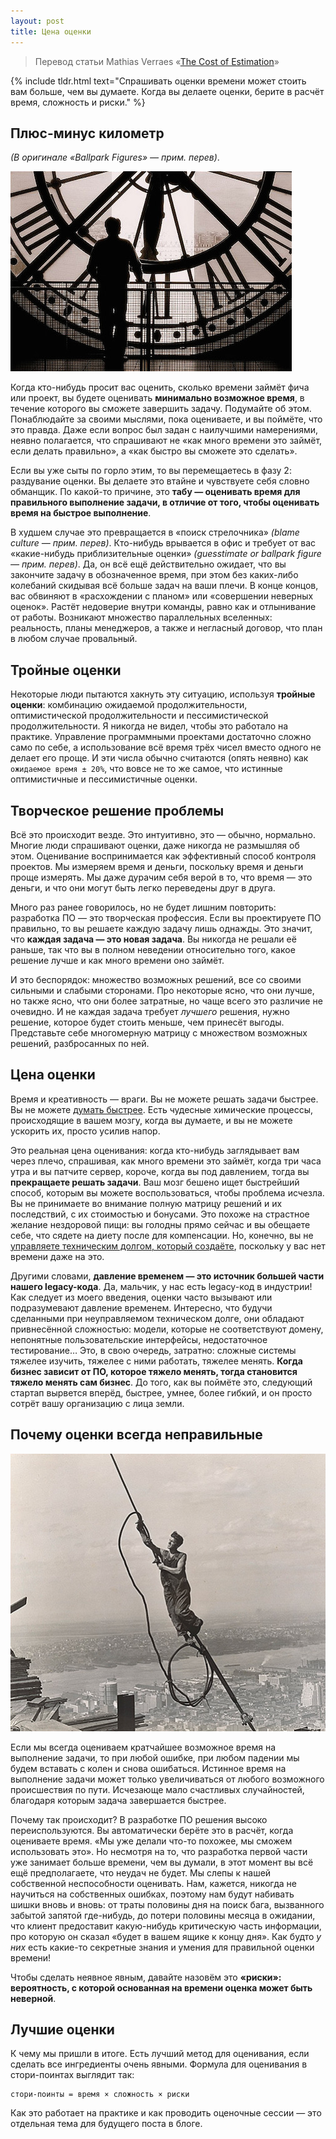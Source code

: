 ```yaml
---
layout: post
title: Цена оценки
---
```


> Перевод статьи Mathias Verraes «[The Cost of Estimation](http://verraes.net/2014/06/cost-of-estimation/)»

{% include tldr.html text="Спрашивать оценки времени может стоить вам больше, чем вы думаете. Когда вы делаете оценки, берите в расчёт время, сложность и риски." %}


## Плюс-минус километр

*(В оригинале «Ballpark Figures» — прим. перев)*.

![Риски](/public/posts/cost-of-estimation/risk.jpg)

Когда кто-нибудь просит вас оценить, сколько времени займёт фича или проект,
вы будете оценивать **минимально возможное время**, в течение которого вы сможете завершить задачу.
Подумайте об этом. Понаблюдайте за своими мыслями, пока оцениваете, и вы поймёте, что это правда.
Даже если вопрос был задан с наилучшими намерениями, неявно полагается,
что спрашивают не «как много времени это займёт, если делать правильно», а «как быстро вы сможете это сделать».

Если вы уже сыты по горло этим, то вы перемещаетесь в фазу 2: раздувание оценки.
Вы делаете это втайне и чувствуете себя словно обманщик.
По какой-то причине, это **табу — оценивать время для правильного выполнение задачи,
в отличие от того, чтобы оценивать время на быстрое выполнение**.

В худшем случае это превращается в «поиск стрелочника» *(blame culture — прим. перев)*.
Кто-нибудь врывается в офис и требует от вас «какие-нибудь приблизительные оценки»
*(guesstimate or ballpark figure — прим. перев)*.
Да, он всё ещё действительно ожидает, что вы закончите задачу в обозначенное время,
при этом без каких-либо колебаний скидывая всё больше задач на ваши плечи.
В конце концов, вас обвиняют в «расхождении с планом» или «совершении неверных оценок».
Растёт недоверие внутри команды, равно как и отлынивание от работы.
Возникают множество параллельных вселенных: реальность,
планы менеджеров, а также и негласный договор, что план в любом случае провальный.


## Тройные оценки

Некоторые люди пытаются хакнуть эту ситуацию, используя **тройные оценки**:
комбинацию ожидаемой продолжительности,
оптимистической продолжительности и пессимистической продолжительности.
Я никогда не видел, чтобы это работало на практике.
Управление программными проектами достаточно сложно само по себе,
а использование всё время трёх чисел вместо одного не делает его проще.
И эти числа обычно считаются (опять неявно) как `ожидаемое время ± 20%`,
что вовсе не то же самое, что истинные оптимистичные и пессимистичные оценки.


## Творческое решение проблемы

Всё это происходит везде. Это интуитивно, это — обычно, нормально.
Многие люди спрашивают оценки, даже никогда не размышляя об этом.
Оценивание воспринимается как эффективный способ контроля проектов.
Мы измеряем время и деньги, поскольку время и деньги проще измерять.
Мы даже дурачим себя верой в то, что время — это деньги, и что они могут быть легко переведены друг в друга.

Много раз ранее говорилось, но не будет лишним повторить: разработка ПО — это творческая профессия.
Если вы проектируете ПО правильно, то вы решаете каждую задачу лишь однажды.
Это значит, что **каждая задача — это новая задача**.
Вы никогда не решали её раньше, так что вы в полном неведении относительно того,
какое решение лучше и как много времени оно займёт.

И это беспорядок: множество возможных решений, все со своими сильными и слабыми сторонами.
Про некоторые ясно, что они лучше, но также ясно, что они более затратные, но чаще всего это различие не очевидно.
И не каждая задача требует *лучшего* решения,
нужно решение, которое будет стоить меньше, чем принесёт выгоды.
Представьте себе многомерную матрицу с множеством возможных решений, разбросанных по ней.


## Цена оценки

Время и креативность — враги. Вы не можете решать задачи быстрее.
Вы не можете [думать быстрее](http://amzn.to/1iDPNQY).
Есть чудесные химические процессы, происходящие в вашем мозгу, когда вы думаете,
и вы не можете ускорить их, просто усилив напор.

Это реальная цена оценивания:
когда кто-нибудь заглядывает вам через плечо, спрашивая, как много времени это займёт,
когда три часа утра и вы патчите сервер,
короче, когда вы под давлением, тогда вы **прекращаете решать задачи**.
Ваш мозг бешено ищет быстрейший способ, которым вы можете воспользоваться, чтобы проблема исчезла.
Вы не принимаете во внимание полную матрицу решений и их последствий, с их стоимостью и бонусами.
Это похоже на страстное желание нездоровой пищи: вы голодны прямо сейчас
и вы обещаете себе, что сядете на диету после для компенсации.
Но, конечно, вы не [управляете техническим долгом, который создаёте](http://verraes.net/2013/07/managed-technical-debt/),
поскольку у вас нет времени даже на это.

Другими словами, **давление временем — это источник большей части нашего legacy-кода**.
Да, мальчик, у нас есть legacy-код в индустрии!
Как следует из моего введения, оценки часто вызывают или подразумевают давление временем.
Интересно, что будучи сделанными при неуправляемом техническом долге, они обладают привнесённой сложностью:
модели, которые не соответствуют домену, непонятные пользовательские интерфейсы, недостаточное тестирование…
Это, в свою очередь, затратно: сложные системы тяжелее изучить, тяжелее с ними работать, тяжелее менять.
**Когда бизнес зависит от ПО, которое тяжело менять, тогда становится тяжело менять сам бизнес**.
До того, как вы поймёте это, следующий стартап вырвется вперёд,
быстрее, умнее, более гибкий, и он просто сотрёт вашу организацию с лица земли.


## Почему оценки всегда неправильные

![Риски](/public/posts/cost-of-estimation/hine-icarus.jpg)

Если мы всегда оцениваем кратчайшее возможное время на выполнение задачи,
то при любой ошибке, при любом падении мы будем вставать с колен и снова ошибаться.
Истинное время на выполнение задачи может только увеличиваться
от любого возможного происшествия по пути.
Исчезающе мало счастливых случайностей, благодаря которым задача завершается быстрее.

Почему так происходит? В разработке ПО решения высоко переиспользуются.
Вы автоматически берёте это в расчёт, когда оцениваете время.
«Мы уже делали что-то похожее, мы сможем использовать это».
Но несмотря на то, что разработка первой части уже занимает больше времени, чем вы думали,
в этот момент вы всё ещё предполагаете, что неудач не будет.
Мы слепы к нашей собственной неспособности оценивать.
Нам, кажется, никогда не научиться на собственных ошибках, поэтому нам будут набивать шишки вновь и вновь:
от траты половины дня на поиск бага, вызванного забытой запятой где-нибудь,
до потери половины месяца в ожидании, что клиент предоставит какую-нибудь критическую часть
информации, про которую он сказал «будет в вашем ящике к концу дня».
Как будто *у них* есть какие-то секретные знания и умения для правильной оценки времени!

Чтобы сделать неявное явным,
давайте назовём это **«риски»: вероятность, с которой основанная на времени оценка может быть неверной**.


## Лучшие оценки

К чему мы пришли в итоге.
Есть лучший метод для оценивания, если сделать все ингредиенты очень явными.
Формула для оценивания в стори-поинтах выглядит так:

```
стори-поинты = время × сложность × риски
```

Как это работает на практике и как проводить оценочные сессии — это отдельная тема для будущего поста в блоге.

